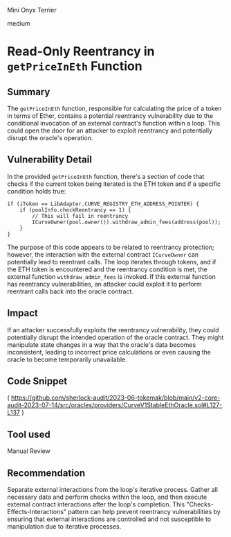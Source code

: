 Mini Onyx Terrier

medium

# Read-Only Reentrancy in `getPriceInEth` Function
## Summary
The `getPriceInEth` function, responsible for calculating the price of a token in terms of Ether, contains a potential reentrancy vulnerability due to the conditional invocation of an external contract's function within a loop. This could open the door for an attacker to exploit reentrancy and potentially disrupt the oracle's operation.
## Vulnerability Detail
In the provided `getPriceInEth` function, there's a section of code that checks if the current token being iterated is the ETH token and if a specific condition holds true:
```solidity
if (iToken == LibAdapter.CURVE_REGISTRY_ETH_ADDRESS_POINTER) {
    if (poolInfo.checkReentrancy == 1) {
        // This will fail in reentrancy
        ICurveOwner(pool.owner()).withdraw_admin_fees(address(pool));
    }
}
```
The purpose of this code appears to be related to reentrancy protection; however, the interaction with the external contract `ICurveOwner` can potentially lead to reentrant calls. The loop iterates through tokens, and if the ETH token is encountered and the reentrancy condition is met, the external function `withdraw_admin_fees` is invoked. If this external function has reentrancy vulnerabilities, an attacker could exploit it to perform reentrant calls back into the oracle contract.
## Impact
If an attacker successfully exploits the reentrancy vulnerability, they could potentially disrupt the intended operation of the oracle contract. They might manipulate state changes in a way that the oracle's data becomes inconsistent, leading to incorrect price calculations or even causing the oracle to become temporarily unavailable.
## Code Snippet
(
https://github.com/sherlock-audit/2023-06-tokemak/blob/main/v2-core-audit-2023-07-14/src/oracles/providers/CurveV1StableEthOracle.sol#L127-L137
)
## Tool used

Manual Review

## Recommendation
Separate external interactions from the loop's iterative process. Gather all necessary data and perform checks within the loop, and then execute external contract interactions after the loop's completion. This "Checks-Effects-Interactions" pattern can help prevent reentrancy vulnerabilities by ensuring that external interactions are controlled and not susceptible to manipulation due to iterative processes.